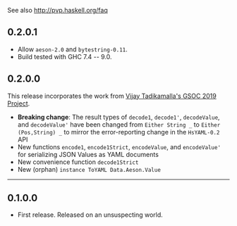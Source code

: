 See also http://pvp.haskell.org/faq

## 0.2.0.1

* Allow `aeson-2.0` and `bytestring-0.11`.
* Build tested with GHC 7.4 -- 9.0.

## 0.2.0.0

This release incorporates the work from [Vijay Tadikamalla's GSOC 2019 Project](https://vijayphoenix.github.io/blog/gsoc-the-conclusion/).

* **Breaking change**: The result types of `decode1`, `decode1'`, `decodeValue`, and `decodeValue'` have been changed from `Either String _` to `Either (Pos,String) _` to mirror the error-reporting change in the `HsYAML-0.2` API
* New functions `encode1`, `encode1Strict`, `encodeValue`, and `encodeValue'` for serializing JSON Values as YAML documents
* New convenience function `decode1Strict`
* New (orphan) `instance ToYAML Data.Aeson.Value`

----

## 0.1.0.0

* First release. Released on an unsuspecting world.
